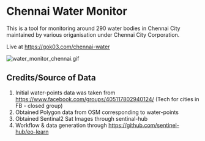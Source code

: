 # Chennai Water Monitor
This is a tool for monitoring around 290 water bodies in Chennai City maintained by various origanisation under Chennai City Corporation.

Live at https://gok03.com/chennai-water


![water_monitor_chennai.gif](https://github.com/gok03/chennai_water_monitor/blob/master/water_monitor_chennai.gif) 


## Credits/Source of Data
1. Initial water-points data was taken from https://www.facebook.com/groups/405117802940124/ (Tech for cities in FB - closed group)
2. Obtained Polygon data from OSM corresponding to water-points
3. Obtained Sentinal2 Sat Images through sentinal-hub
4. Workflow & data generation through https://github.com/sentinel-hub/eo-learn
